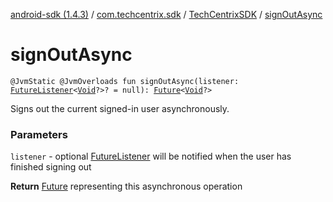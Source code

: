 [android-sdk (1.4.3)](../../index.md) / [com.techcentrix.sdk](../index.md) / [TechCentrixSDK](index.md) / [signOutAsync](./sign-out-async.md)

# signOutAsync

`@JvmStatic @JvmOverloads fun signOutAsync(listener: `[`FutureListener`](../../com.techcentrix.sdk.util/-future-listener/index.md)`<`[`Void`](https://docs.oracle.com/javase/6/docs/api/java/lang/Void.html)`?>? = null): `[`Future`](https://docs.oracle.com/javase/6/docs/api/java/util/concurrent/Future.html)`<`[`Void`](https://docs.oracle.com/javase/6/docs/api/java/lang/Void.html)`?>`

Signs out the current signed-in user asynchronously.

### Parameters

`listener` - optional [FutureListener](../../com.techcentrix.sdk.util/-future-listener/index.md) will be notified when the user has finished signing out

**Return**
[Future](https://docs.oracle.com/javase/6/docs/api/java/util/concurrent/Future.html) representing this asynchronous operation

